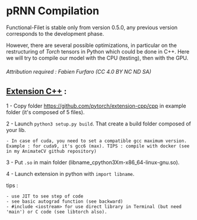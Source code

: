 # pRNN Compilation

Functional-Filet is stable only from version 0.5.0, any previous version corresponds to the development phase.

However, there are several possible optimizations, in particular on the restructuring of *Torch* tensors in Python which could be done in C++. Here we will try to compile our model with the CPU (testing), then with the GPU.

###### Attribution required : Fabien Furfaro (CC 4.0 BY NC ND SA)

## [Extension C++](https://pytorch.org/tutorials/advanced/cpp_extension.html) :

1 - Copy folder https://github.com/pytorch/extension-cpp/cpp in example folder (it's composed of 5 files).

2 - Launch ```python3 setup.py build```. That create a build folder composed of your lib. 

	- In case of cuda, you need to set a compatible gcc maximum version. Example : for cuda9, it's gcc6 (max). TIPS : compile with docker (see in my AnimateCV github repository) 

3 - Put ```.so``` in main folder (libname_cpython3Xm-x86_64-linux-gnu.so).

4 - Launch extension in python with  ```import libname```.

tips :

	- use JIT to see step of code
	- see basic autograd function (see backward)
	- #include <iostream> for use direct library in Terminal (but need 'main') or C code (see libtorch also).
